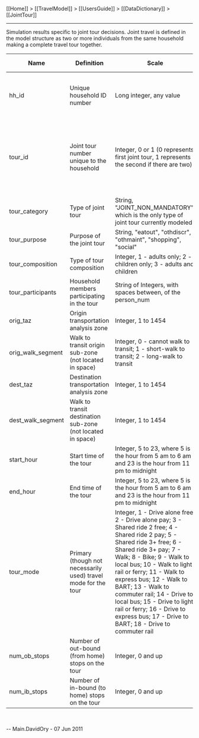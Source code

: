 [[Home]] > [[TravelModel]] > [[UsersGuide]] > [[DataDictionary]] > [[JointTour]]

---

Simulation results specific to joint tour decisions. Joint travel is defined in the model structure as two or more individuals from the same household making a complete travel tour together.

| Name | Definition | Scale | Join with &hellip; |
|---|---|---|---|
| hh_id | Unique household ID number | Long integer, any value | All model files, [synthetic population household file](PopSynHousehold) |
| tour_id | Joint tour number unique to the household | Integer, 0 or 1 (0 represents first joint tour, 1 represents the second if there are two) | [Synthetic population person file](PopSynPerson), Model files specific to persons and individual travel |
| tour_category | Type of joint tour | String, "JOINT_NON_MANDATORY", which is the only type of joint tour currently modeled |   |
| tour_purpose | Purpose of the joint tour | String, "eatout", "othdiscr", "othmaint", "shopping", "social" |   |
| tour_composition | Type of tour composition | Integer, 1 - adults only; 2 - children only; 3 - adults and children |   |
| tour_participants | Household members participating in the tour | String of Integers, with spaces between, of the person_num | [Person file](Person) |
| orig_taz | Origin transportation analysis zone | Integer, 1 to 1454 | [Shape file](https://mtc.maps.arcgis.com/home/item.html?id=b85ba4d43f9843128d3542260d9a2f1f) |
| orig_walk_segment | Walk to transit origin sub-zone (not located in space) | Integer, 0 - cannot walk to transit; 1 - short-walk to transit; 2 - long-walk to transit |   |
| dest_taz | Destination transportation analysis zone | Integer, 1 to 1454 | [Shape file](https://mtc.maps.arcgis.com/home/item.html?id=b85ba4d43f9843128d3542260d9a2f1f) |
| dest_walk_segment | Walk to transit destination sub-zone (not located in space) | Integer, 1 to 1454 |   |
| start_hour | Start time of the tour | Integer, 5 to 23, where 5 is the hour from 5 am to 6 am and 23 is the hour from 11 pm to midnight |   |
| end_hour | End time of the tour | Integer, 5 to 23, where 5 is the hour from 5 am to 6 am and 23 is the hour from 11 pm to midnight |   |
| tour_mode | Primary (though not necessarily used) travel mode for the tour | Integer, 1 - Drive alone free; 2 - Drive alone pay; 3 - Shared ride 2 free; 4 - Shared ride 2 pay; 5 - Shared ride 3+ free; 6 - Shared ride 3+ pay; 7 - Walk; 8 - Bike; 9 - Walk to local bus; 10 - Walk to light rail or ferry; 11 - Walk to express bus; 12 - Walk to BART; 13 - Walk to commuter rail; 14 - Drive to local bus; 15 - Drive to light rail or ferry; 16 - Drive to express bus; 17 - Drive to BART; 18 - Drive to commuter rail |   |
| num_ob_stops | Number of out-bound (from home) stops on the tour | Integer, 0 and up |   |
| num_ib_stops | Number of in-bound (to home) stops on the tour | Integer, 0 and up |   |
 

-- Main.DavidOry - 07 Jun 2011